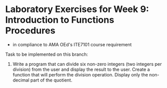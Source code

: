 # Laboratory Exercises for Week 9: Introduction to Functions Procedures
- in compliance to AMA OEd's ITE7101 course requirement

Task to be implemented on this branch:

1.	Write a program that can divide six non-zero integers (two integers per division) from the user and display the result to the user. Create a function that will perform the division operation. Display only the non-decimal part of the quotient.


